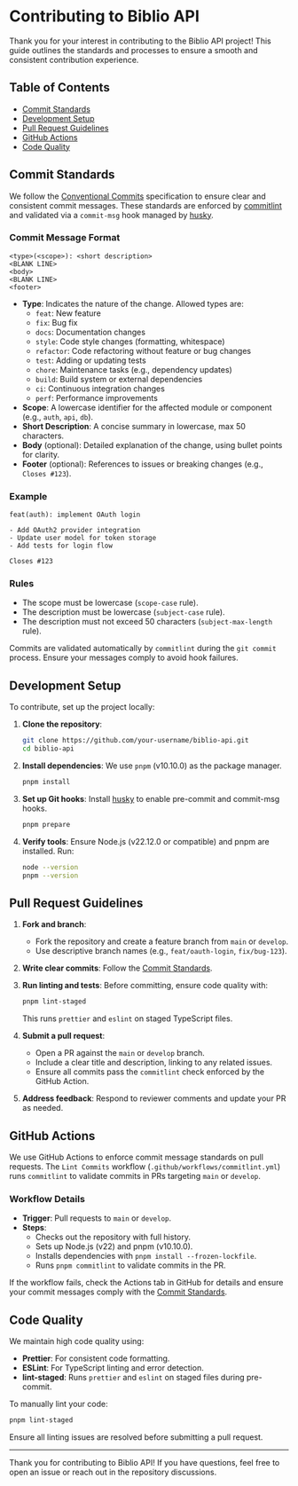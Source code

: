 # Contributing to Biblio API

Thank you for your interest in contributing to the Biblio API project! This guide outlines the standards and processes to ensure a smooth and consistent contribution experience.

## Table of Contents
- [Commit Standards](#commit-standards)
- [Development Setup](#development-setup)
- [Pull Request Guidelines](#pull-request-guidelines)
- [GitHub Actions](#github-actions)
- [Code Quality](#code-quality)

## Commit Standards

We follow the [Conventional Commits](https://www.conventionalcommits.org/en/v1.0.0/) specification to ensure clear and consistent commit messages. These standards are enforced by [commitlint](https://commitlint.js.org/#/) and validated via a `commit-msg` hook managed by [husky](https://typicode.github.io/husky/).

### Commit Message Format
```
<type>(<scope>): <short description>
<BLANK LINE>
<body>
<BLANK LINE>
<footer>
```

- **Type**: Indicates the nature of the change. Allowed types are:
  - `feat`: New feature
  - `fix`: Bug fix
  - `docs`: Documentation changes
  - `style`: Code style changes (formatting, whitespace)
  - `refactor`: Code refactoring without feature or bug changes
  - `test`: Adding or updating tests
  - `chore`: Maintenance tasks (e.g., dependency updates)
  - `build`: Build system or external dependencies
  - `ci`: Continuous integration changes
  - `perf`: Performance improvements
- **Scope**: A lowercase identifier for the affected module or component (e.g., `auth`, `api`, `db`).
- **Short Description**: A concise summary in lowercase, max 50 characters.
- **Body** (optional): Detailed explanation of the change, using bullet points for clarity.
- **Footer** (optional): References to issues or breaking changes (e.g., `Closes #123`).

### Example
```
feat(auth): implement OAuth login

- Add OAuth2 provider integration
- Update user model for token storage
- Add tests for login flow

Closes #123
```

### Rules
- The scope must be lowercase (`scope-case` rule).
- The description must be lowercase (`subject-case` rule).
- The description must not exceed 50 characters (`subject-max-length` rule).

Commits are validated automatically by `commitlint` during the `git commit` process. Ensure your messages comply to avoid hook failures.

## Development Setup

To contribute, set up the project locally:

1. **Clone the repository**:
   ```bash
   git clone https://github.com/your-username/biblio-api.git
   cd biblio-api
   ```

2. **Install dependencies**:
   We use `pnpm` (v10.10.0) as the package manager.
   ```bash
   pnpm install
   ```

3. **Set up Git hooks**:
   Install [husky](https://typicode.github.io/husky/) to enable pre-commit and commit-msg hooks.
   ```bash
   pnpm prepare
   ```

4. **Verify tools**:
   Ensure Node.js (v22.12.0 or compatible) and pnpm are installed. Run:
   ```bash
   node --version
   pnpm --version
   ```

## Pull Request Guidelines

1. **Fork and branch**:
   - Fork the repository and create a feature branch from `main` or `develop`.
   - Use descriptive branch names (e.g., `feat/oauth-login`, `fix/bug-123`).

2. **Write clear commits**:
   Follow the [Commit Standards](#commit-standards).

3. **Run linting and tests**:
   Before committing, ensure code quality with:
   ```bash
   pnpm lint-staged
   ```
   This runs `prettier` and `eslint` on staged TypeScript files.

4. **Submit a pull request**:
   - Open a PR against the `main` or `develop` branch.
   - Include a clear title and description, linking to any related issues.
   - Ensure all commits pass the `commitlint` check enforced by the GitHub Action.

5. **Address feedback**:
   Respond to reviewer comments and update your PR as needed.

## GitHub Actions

We use GitHub Actions to enforce commit message standards on pull requests. The `Lint Commits` workflow (`.github/workflows/commitlint.yml`) runs `commitlint` to validate commits in PRs targeting `main` or `develop`.

### Workflow Details
- **Trigger**: Pull requests to `main` or `develop`.
- **Steps**:
  - Checks out the repository with full history.
  - Sets up Node.js (v22) and pnpm (v10.10.0).
  - Installs dependencies with `pnpm install --frozen-lockfile`.
  - Runs `pnpm commitlint` to validate commits in the PR.

If the workflow fails, check the Actions tab in GitHub for details and ensure your commit messages comply with the [Commit Standards](#commit-standards).

## Code Quality

We maintain high code quality using:
- **Prettier**: For consistent code formatting.
- **ESLint**: For TypeScript linting and error detection.
- **lint-staged**: Runs `prettier` and `eslint` on staged files during pre-commit.

To manually lint your code:
```bash
pnpm lint-staged
```

Ensure all linting issues are resolved before submitting a pull request.

---

Thank you for contributing to Biblio API! If you have questions, feel free to open an issue or reach out in the repository discussions.